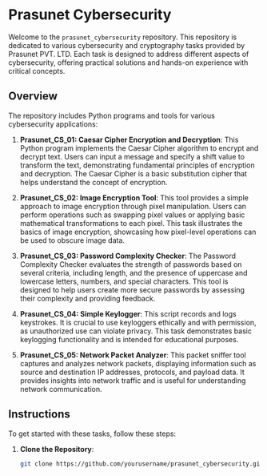 # Prasunet Cybersecurity

Welcome to the `prasunet_cybersecurity` repository. This repository is dedicated to various cybersecurity and cryptography tasks provided by Prasunet PVT. LTD. Each task is designed to address different aspects of cybersecurity, offering practical solutions and hands-on experience with critical concepts.

## Overview

The repository includes Python programs and tools for various cybersecurity applications:

1. **Prasunet_CS_01: Caesar Cipher Encryption and Decryption**:
   This Python program implements the Caesar Cipher algorithm to encrypt and decrypt text. Users can input a message and specify a shift value to transform the text, demonstrating fundamental principles of encryption and decryption. The Caesar Cipher is a basic substitution cipher that helps understand the concept of encryption.

2. **Prasunet_CS_02: Image Encryption Tool**:
   This tool provides a simple approach to image encryption through pixel manipulation. Users can perform operations such as swapping pixel values or applying basic mathematical transformations to each pixel. This task illustrates the basics of image encryption, showcasing how pixel-level operations can be used to obscure image data.

3. **Prasunet_CS_03: Password Complexity Checker**:
   The Password Complexity Checker evaluates the strength of passwords based on several criteria, including length, and the presence of uppercase and lowercase letters, numbers, and special characters. This tool is designed to help users create more secure passwords by assessing their complexity and providing feedback.

4. **Prasunet_CS_04: Simple Keylogger**:
   This script records and logs keystrokes. It is crucial to use keyloggers ethically and with permission, as unauthorized use can violate privacy. This task demonstrates basic keylogging functionality and is intended for educational purposes.

5. **Prasunet_CS_05: Network Packet Analyzer**:
   This packet sniffer tool captures and analyzes network packets, displaying information such as source and destination IP addresses, protocols, and payload data. It provides insights into network traffic and is useful for understanding network communication.

## Instructions

To get started with these tasks, follow these steps:

1. **Clone the Repository**:
   ```bash
   git clone https://github.com/yourusername/prasunet_cybersecurity.git
